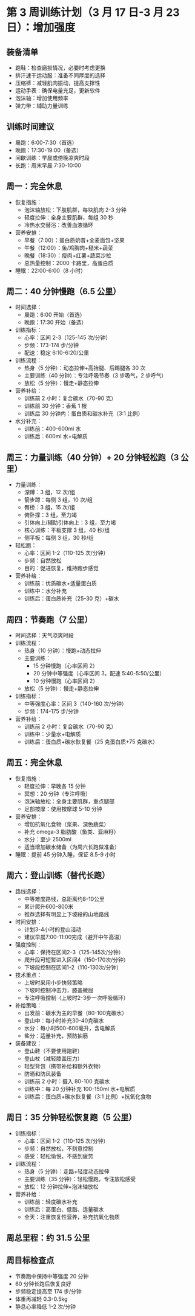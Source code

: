 # 第 3 周训练计划（3 月 17 日-3 月 23 日）：增加强度

## 装备清单

- 跑鞋：检查磨损情况，必要时考虑更换
- 排汗速干运动服：准备不同厚度的选择
- 压缩裤：减轻肌肉振动，提高支撑性
- 运动手表：确保电量充足，更新软件
- 泡沫轴：增加使用频率
- 弹力带：辅助力量训练

## 训练时间建议

- 晨跑：6:00-7:30（首选）
- 晚跑：17:30-19:00（备选）
- 间歇训练：早晨或傍晚凉爽时段
- 长跑：周末早晨 7:30-10:00

## 周一：完全休息

- 恢复措施：
  - 泡沫轴放松：下肢肌群，每块肌肉 2-3 分钟
  - 轻度拉伸：全身主要肌群，每组 30 秒
  - 冷热水交替浴：改善血液循环
- 营养安排：
  - 早餐（7:00）：蛋白质奶昔+全麦面包+坚果
  - 午餐（12:00）：鱼/鸡胸肉+糙米+蔬菜
  - 晚餐（18:30）：瘦肉+红薯+蔬菜沙拉
  - 总热量控制：2000 卡路里，高蛋白质
- 睡眠：22:00-6:00（8 小时）

## 周二：40 分钟慢跑（6.5 公里）

- 时间选择：
  - 晨跑：6:00 开始（首选）
  - 晚跑：17:30 开始（备选）
- 训练指标：
  - 心率：区间 2-3（125-145 次/分钟）
  - 步频：173-174 步/分钟
  - 配速：稳定 6:10-6:20/公里
- 训练流程：
  - 热身（5 分钟）：动态拉伸+高抬腿、后踢腿各 30 次
  - 主要训练（40 分钟）：专注呼吸节奏（3 步吸气，2 步呼气）
  - 放松（5 分钟）：慢走+静态拉伸
- 营养补给：
  - 训练前 2 小时：复合碳水（70-90 克）
  - 训练前 30 分钟：香蕉 1 根
  - 训练后 30 分钟内：蛋白质和碳水补充（3:1 比例）
- 水分补充：
  - 训练前：400-600ml 水
  - 训练后：600ml 水+电解质

## 周三：力量训练（40 分钟）+ 20 分钟轻松跑（3 公里）

- 力量训练：
  - 深蹲：3 组，12 次/组
  - 箭步蹲：每侧 3 组，10 次/组
  - 臀桥：3 组，15 次/组
  - 俯卧撑：3 组，至力竭
  - 引体向上/辅助引体向上：3 组，至力竭
  - 核心训练：平板支撑 3 组，40 秒/组
  - 侧平板：每侧 3 组，30 秒/组
- 轻松跑：
  - 心率：区间 1-2（110-125 次/分钟）
  - 步频：自然放松
  - 目的：促进恢复，维持跑步感觉
- 营养补给：
  - 训练前：优质碳水+适量蛋白质
  - 训练中：水分补充
  - 训练后：蛋白质补充（25-30 克）+碳水

## 周四：节奏跑（7 公里）

- 时间选择：天气凉爽时段
- 训练流程：
  - 热身（10 分钟）：慢跑+动态拉伸
  - 主要训练：
    - 15 分钟慢跑（心率区间 2）
    - 20 分钟中等强度（心率区间 3，配速 5:40-5:50/公里）
    - 10 分钟慢跑（心率区间 2）
  - 放松（5 分钟）：慢走+静态拉伸
- 训练指标：
  - 中等强度心率：区间 3（140-160 次/分钟）
  - 步频：174-175 步/分钟
- 营养补给：
  - 训练前 2 小时：复合碳水（70-90 克）
  - 训练中：少量水+电解质
  - 训练后：蛋白质+碳水恢复餐（25 克蛋白质+75 克碳水）

## 周五：完全休息

- 恢复措施：
  - 轻度拉伸：早晚各 15 分钟
  - 冥想：20 分钟（专注呼吸）
  - 泡沫轴放松：全身主要肌群，重点腿部
  - 足部按摩：使用按摩球 5-10 分钟
- 营养安排：
  - 增加抗氧化食物（浆果、深色蔬菜）
  - 补充 omega-3 脂肪酸（鱼类、亚麻籽）
  - 水分：至少 2500ml
  - 适当增加碳水储备（为周六长跑做准备）
- 睡眠：提前 45 分钟入睡，保证 8.5-9 小时

## 周六：登山训练（替代长跑）

- 路线选择：
  - 中等难度路线，总距离约8-10公里
  - 累计爬升600-800米
  - 推荐选择有明显上下坡段的山地路线
- 时间安排：
  - 计划3-4小时的登山活动
  - 建议早晨7:00-11:00完成（避开中午高温）
- 强度控制：
  - 心率：保持在区间2-3（125-145次/分钟）
  - 爬升段可短暂进入区间4（150-170次/分钟）
  - 下坡段控制在区间1-2（110-130次/分钟）
- 技术重点：
  - 上坡时采用小步快频策略
  - 下坡时控制冲击力，膝盖微屈
  - 专注呼吸控制（上坡时2-3步一次呼吸循环）
- 补给策略：
  - 出发前：碳水为主的早餐（80-100克碳水）
  - 登山中：每小时补充30-40克碳水
  - 水分：每小时500-600毫升，含电解质
  - 盐分：适量补充，预防抽筋
- 装备建议：
  - 登山鞋（不要使用跑鞋）
  - 登山杖（减轻膝盖压力）
  - 轻型背包（携带补给和额外衣物）
  - 防晒和防风装备
  - 训练前 2 小时：摄入 80-100 克碳水
  - 训练中：每 20 分钟补充 100-150ml 水+电解质
  - 训练后：蛋白质+碳水恢复餐（3:1 比例）+抗氧化食物

## 周日：35 分钟轻松恢复跑（5 公里）

- 训练指标：
  - 心率：区间 1-2（110-125 次/分钟）
  - 步频：自然放松，不刻意控制
  - 感受：轻松愉悦，不感到疲劳
- 训练流程：
  - 热身（5 分钟）：走路+轻度动态拉伸
  - 主要训练（35 分钟）：轻松慢跑，专注放松感受
  - 放松：12 分钟拉伸+泡沫轴放松
- 营养补给：
  - 训练前：轻度碳水补充
  - 训练后：高蛋白、低脂、适量碳水
  - 全天：注重恢复性营养，补充抗氧化物质

## 周总里程：约 31.5 公里

## 周目标检查点

- 节奏跑中保持中等强度 20 分钟
- 60 分钟长跑后恢复良好
- 步频稳定提高至 174 步/分钟
- 体重再减轻 0.3-0.5kg
- 静息心率降低 1-2 次/分钟
